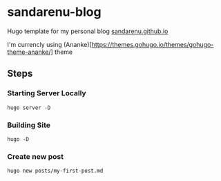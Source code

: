 sandarenu-blog
==============

Hugo template for my personal blog [sandarenu.github.io](sandarenu.github.io)

I'm currencly using (Ananke)[https://themes.gohugo.io/themes/gohugo-theme-ananke/] theme

## Steps 

### Starting Server Locally

`hugo server -D`

### Building Site

`hugo -D`

### Create new post

`hugo new posts/my-first-post.md`
